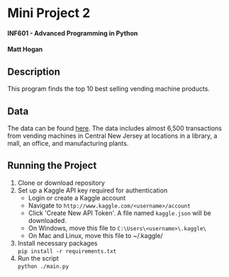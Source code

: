 # Mini Project 2  
#### INF601 - Advanced Programming in Python  
#### Matt Hogan  
  
## Description
This program finds the top 10 best selling vending machine products.
## Data
The data can be found [here](https://www.kaggle.com/datasets/awesomeasingh/vending-machine-sales). The data includes almost 6,500 transactions from vending machines in Central New Jersey at locations in a library, a mall, an office, and manufacturing plants.
## Running the Project
1. Clone or download repository
2. Set up a Kaggle API key required for authentication
    - Login or create a Kaggle account
    - Navigate to `http://www.kaggle.com/<username>/account`
    - Click 'Create New API Token'. A file named `kaggle.json` will be downloaded.
    - On Windows, move this file to `C:\Users\<username>\.kaggle\`
    - On Mac and Linux, move this file to ~/.kaggle/
3. Install necessary packages  
`pip install -r requirements.txt`
4. Run the script  
`python ./main.py`